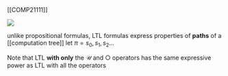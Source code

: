 [[COMP21111]]

![](https://i.imgur.com/W2YuFlR.png)


unlike propositional formulas, LTL formulas express properties of **paths** of a [[computation tree]]
let $\pi = s_0, s_1, s_2 ...$

Note that LTL **with only** the $\mathcal{U}$ and $\bigcirc$ operators has the same expressive power as LTL with all the operators


